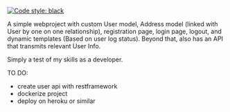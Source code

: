 [![Code style: black](https://img.shields.io/badge/code%20style-black-000000.svg)](https://github.com/psf/black)

A simple webproject with custom User model, Address model (linked with User by one on one relationship), registration page, login page, logout, and dynamic templates (Based on user log status). Beyond that, also has an API that transmits relevant User Info.

Simply a test of my skills as a developer.

TO DO:
- create user api with restframework
- dockerize project
- deploy on heroku or similar